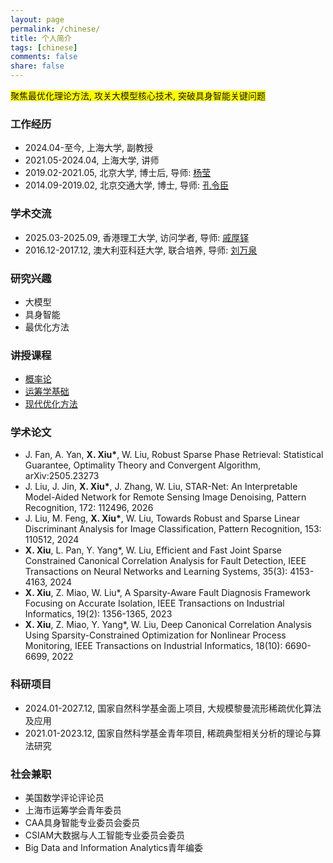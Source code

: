```yaml
---
layout: page
permalink: /chinese/
title: 个人简介
tags: [chinese]
comments: false
share: false
---
```


<span style="background-color: yellow;">  聚焦最优化理论方法, 攻关大模型核心技术, 突破具身智能关键问题  </span>



### 工作经历
* 2024.04-至今, 上海大学, 副教授 <br>
* 2021.05-2024.04, 上海大学, 讲师 <br>
* 2019.02-2021.05, 北京大学, 博士后, 导师: <a href="https://www.coe.pku.edu.cn/teaching/all_time/7262.html" class="textlink" target="_blank">杨莹</a> <br>
* 2014.09-2019.02, 北京交通大学, 博士, 导师: <a href="https://faculty.bjtu.edu.cn/8316/" class="textlink" target="_blank">孔令臣</a> <br>

### 学术交流
* 2025.03-2025.09, 香港理工大学, 访问学者, 导师: <a href="https://www.polyu.edu.hk/ama/people/academic-staff/prof-qi-houduo/" class="textlink" target="_blank">戚厚铎</a> <br>
* 2016.12-2017.12, 澳大利亚科廷大学, 联合培养, 导师: <a href="https://ise.sysu.edu.cn/teacher/LiuWanquan" class="textlink" target="_blank">刘万泉</a> <br>


### 研究兴趣
* 大模型 <br>
* 具身智能 <br>
* 最优化方法 <br>


### 讲授课程
* <a href="https://xianchaoxiu.github.io/chinese/PRO/" class="textlink" target="_blank"> 概率论 </a><br>
* <a href="https://xianchaoxiu.github.io/chinese/OR/" class="textlink" target="_blank"> 运筹学基础 </a><br>
* <a href="https://xianchaoxiu.github.io/chinese/OPT/" class="textlink" target="_blank"> 现代优化方法 </a><br>

 
### 学术论文

* J. Fan, A. Yan, <b>X. Xiu*</b>, W. Liu, Robust Sparse Phase Retrieval: Statistical Guarantee, Optimality Theory and Convergent Algorithm, arXiv:2505.23273
* J. Liu, J. Jin, <b>X. Xiu*</b>, J. Zhang, W. Liu, STAR-Net: An Interpretable Model-Aided Network for Remote Sensing Image Denoising, Pattern Recognition, 172: 112496, 2026
* J. Liu, M. Feng, <b>X. Xiu*</b>, W. Liu, Towards Robust and Sparse Linear Discriminant Analysis for Image Classification, Pattern Recognition, 153: 110512, 2024
* <b>X. Xiu</b>, L. Pan, Y. Yang*, W. Liu, Efficient and Fast Joint Sparse Constrained Canonical Correlation Analysis for Fault Detection, IEEE Transactions on Neural Networks and Learning Systems, 35(3): 4153-4163, 2024
* <b>X. Xiu</b>, Z. Miao, W. Liu*, A Sparsity-Aware Fault Diagnosis Framework Focusing on Accurate Isolation, IEEE Transactions on Industrial Informatics, 19(2): 1356-1365, 2023
* <b>X. Xiu</b>, Z. Miao, Y. Yang*, W. Liu, Deep Canonical Correlation Analysis Using Sparsity-Constrained Optimization for Nonlinear Process Monitoring, IEEE Transactions on Industrial Informatics, 18(10): 6690-6699, 2022
  
### 科研项目
* 2024.01-2027.12, 国家自然科学基金面上项目, 大规模黎曼流形稀疏优化算法及应用 
* 2021.01-2023.12, 国家自然科学基金青年项目, 稀疏典型相关分析的理论与算法研究


### 社会兼职
* 美国数学评论评论员 <br>
* 上海市运筹学会青年委员 <br>
* CAA具身智能专业委员会委员 <br> 
* CSIAM大数据与人工智能专业委员会委员 <br>
* Big Data and Information Analytics青年编委 <br>


